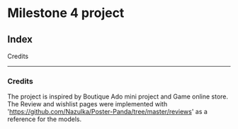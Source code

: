 # Milestone 4 project

## Index


Credits




---
### Credits

The project is inspired by Boutique Ado mini project and Game online store.
The Review and wishlist pages were implemented with 'https://github.com/Nazulka/Poster-Panda/tree/master/reviews' as a reference for the models.

